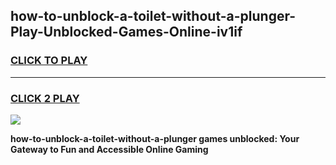 
## how-to-unblock-a-toilet-without-a-plunger-Play-Unblocked-Games-Online-iv1if
<h3>
<a href="https://premium76.site?title=how-to-unblock-a-toilet-without-a-plunger&ref=25A">CLICK TO PLAY</a></h3>
<hr>

<h3>
<a href="https://premium76.site?title=how-to-unblock-a-toilet-without-a-plunger&ref=25A">CLICK 2 PLAY</a>
  
</h3>

<a href="https://premium76.site?title=how-to-unblock-a-toilet-without-a-plunger&ref=25A"><img src="https://clearcache.store/games.png"></a>


**how-to-unblock-a-toilet-without-a-plunger games unblocked: Your Gateway to Fun and Accessible Online Gaming**
